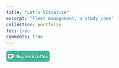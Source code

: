 ```yaml
---
title: "Let's Visualize"
excerpt: "Fleet management, a study case"
collection: portfolio
toc: true
comments: true
---
```

  
[<img src="/images/kofi.png" alt="Buy me a coffee" height="30">](https://ko-fi.com/hamzaim)
